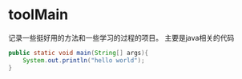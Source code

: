 # toolMain
记录一些挺好用的方法和一些学习的过程的项目。
主要是java相关的代码
```java
public static void main(String[] args){
    System.out.println("hello world");
}
```